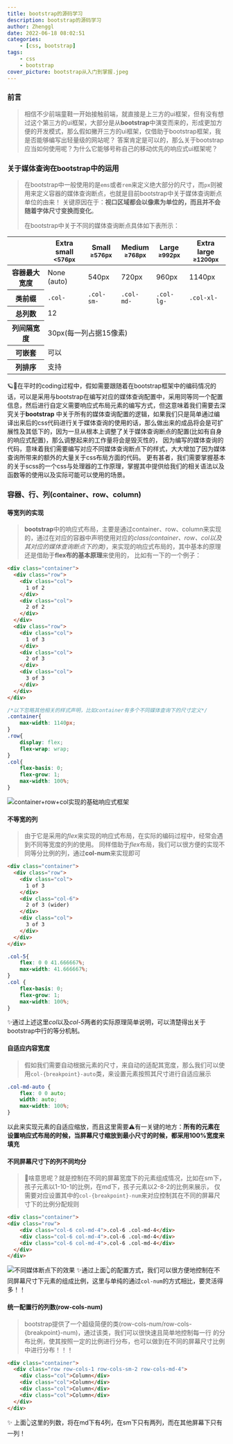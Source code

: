 ```yaml
---
title: bootstrap的源码学习
description: bootstrap的源码学习
author: Zhenggl
date: 2022-06-18 08:02:51
categories:
    - [css, bootstrap]
tags:
    - css
    - bootstrap
cover_picture: bootstrap从入门到掌握.jpeg
---
```


### 前言
> 相信不少前端童鞋一开始接触前端，就直接是上三方的ui框架，但有没有想过这个第三方的ui框架，大部分是从**bootstrap**中演变而来的，形成更加方便的开发模式，那么假如撇开三方的ui框架，仅借助于bootstrap框架，我是否能够编写出轻量级的网站呢？
> 答案肯定是可以的，那么关于bootstrap应当如何使用呢？为什么它能够号称自己的移动优先的响应式ui框架呢？

### 关于媒体查询在bootstrap中的运用
> 在bootstrap中一般使用的是`ems`或者`rem`来定义绝大部分的尺寸，而`px`则被用来定义容器的媒体查询断点，也就是目前bootstrap中关于媒体查询断点单位的由来！
> 关键原因在于：**视口区域都会以像素为单位的，而且并不会随着字体尺寸变换而变化**。
>
> 在bootstrap中关于不同的媒体查询断点具体如下表所示：

<table class="table table-bordered table-striped">
  <thead>
    <tr>
      <th></th>
      <th class="text-center">
        Extra small<br>
        <small>&lt;576px</small>
      </th>
      <th class="text-center">
        Small<br>
        <small>≥576px</small>
      </th>
      <th class="text-center">
        Medium<br>
        <small>≥768px</small>
      </th>
      <th class="text-center">
        Large<br>
        <small>≥992px</small>
      </th>
      <th class="text-center">
        Extra large<br>
        <small>≥1200px</small>
      </th>
    </tr>
  </thead>
  <tbody>
    <tr>
      <th class="text-nowrap" scope="row">容器最大宽度</th>
      <td>None (auto)</td>
      <td>540px</td>
      <td>720px</td>
      <td>960px</td>
      <td>1140px</td>
    </tr>
    <tr>
      <th class="text-nowrap" scope="row">类前缀</th>
      <td><code>.col-</code></td>
      <td><code>.col-sm-</code></td>
      <td><code>.col-md-</code></td>
      <td><code>.col-lg-</code></td>
      <td><code>.col-xl-</code></td>
    </tr>
    <tr>
      <th class="text-nowrap" scope="row">总列数</th>
      <td colspan="5">12</td>
    </tr>
    <tr>
      <th class="text-nowrap" scope="row">列间隔宽度</th>
      <td colspan="5">30px(每一列占据15像素)</td>
    </tr>
    <tr>
      <th class="text-nowrap" scope="row">可嵌套</th>
      <td colspan="5">可以</td>
    </tr>
    <tr>
      <th class="text-nowrap" scope="row">列排序</th>
      <td colspan="5">支持</td>
    </tr>
  </tbody>
</table>

🪐🤔在平时的coding过程中，假如需要跟随着在bootstrap框架中的编码情况的话，可以是采用与bootstrap在编写对应的媒体查询配置中，采用同等同一个配置信息，然后进行自定义需要响应式布局元素的编写方式，但这意味着我们需要去深究关于**bootstrap**
中关于所有的媒体查询配置的逻辑，如果我们只是简单通过编译出来后的css代码进行关于媒体查询的使用的话，那么做出来的成品将会是可扩展性及其低下的，因为一旦从根本上调整了关于媒体查询断点的配置(比如有自身的响应式配置)，那么调整起来的工作量将会是毁灭性的，
因为编写的媒体查询的代码，意味着我们需要编写对应不同媒体查询断点下的样式，大大增加了因为媒体查询所带来的额外的大量关于css布局方面的代码。
更有甚者，我们需要掌握基本的关于scss的一个css与处理器的工作原理，掌握其中提供给我们的相关语法以及函数等的使用以及实际可能可以使用的场景。

### 容器、行、列(container、row、column)

#### 等宽列的实现

> **bootstrap**中的响应式布局，主要是通过container、row、column来实现的，通过在对应的容器中声明使用对应的*class(container、row、col以及其对应的媒体查询断点下的类)*，来实现的响应式布局的，其中基本的原理还是借助于**flex布的基本原理**来使用的，
> 比如有一下的一个例子：

```html
<div class="container">
  <div class="row">
    <div class="col">
      1 of 2
    </div>
    <div class="col">
      2 of 2
    </div>
  </div>
  <div class="row">
    <div class="col">
      1 of 3
    </div>
    <div class="col">
      2 of 3
    </div>
    <div class="col">
      3 of 3
    </div>
  </div>
</div>
```
```css
/*以下忽略其他相关的样式声明，比如container有多个不同媒体查询下的尺寸定义*/
.container{
    max-width: 1140px;
}
.row{
    display: flex;
    flex-wrap: wrap;
}
.col{
    flex-basis: 0;
    flex-grow: 1;
    max-width: 100%;
}
```
![container+row+col实现的基础响应式框架](container+row+col实现的基础响应式框架.png)

#### 不等宽的列
> 由于它是采用的*flex*来实现的响应式布局，在实际的编码过程中，经常会遇到不同等宽度的列的使用。
> 同样借助于*flex*布局，我们可以很方便的实现不同等分比例的列，通过**col-num**来实现即可

```html
<div class="container">
  <div class="row">
    <div class="col">
      1 of 3
    </div>
    <div class="col-6">
      2 of 3 (wider)
    </div>
    <div class="col">
      3 of 3
    </div>
  </div>
</div>
```
```css
.col-5{
    flex: 0 0 41.666667%;
    max-width: 41.666667%;
}
.col {
    flex-basis: 0;
    flex-grow: 1;
    max-width: 100%;
}
```
✨通过上述这里*col*以及*col-5*两者的实际原理简单说明，可以清楚得出关于bootstrap中行的等分机制。


#### 自适应内容宽度
> 假如我们需要自动根据元素的尺寸，来自动的适配其宽度，那么我们可以使用`col-{breakpoint}-auto`类，来设置元素按照其尺寸进行自适应展示

```css
.col-md-auto {
    flex: 0 0 auto;
    width: auto;
    max-width: 100%;
}
```
以此来实现元素的自适应缩放，而且这里需要⚠️有一关键的地方：**所有的元素在设置响应式布局的时候，当屏幕尺寸缩放到最小尺寸的时候，都采用100%宽度来填充**

#### 不同屏幕尺寸下的列不同均分
> 🤔啥意思呢？就是控制在不同的屏幕宽度下的元素组成情况，比如在sm下，孩子元素以1-10-1的比例，在md下，孩子元素以2-8-2的比例来展示，
> 仅需要对应设置其中的`col-{breakpoint}-num`来对应控制其在不同的屏幕尺寸下的比例分配规则

```html
<div class="container">
<div class="row">
    <div class="col-6 col-md-4">.col-6 .col-md-4</div>
    <div class="col-6 col-md-4">.col-6 .col-md-4</div>
    <div class="col-6 col-md-4">.col-6 .col-md-4</div>
  </div>
</div>
```
![不同媒体断点下的效果](不同媒体断点下的效果.png)
✨通过上面👆的配置方式，我们可以很方便地控制在不同屏幕尺寸下元素的组成比例，这里与单纯的通过`col-num`的方式相比，要灵活得多！！

#### 统一配置行的列数(row-cols-num)
> bootstrap提供了一个超级简便的类(row-cols-num/row-cols-{breakpoint}-num)，通过该类，我们可以很快速且简单地控制每一行
> 的分布比例，使其按照一定的比例进行分布，也可以做到在不同的屏幕尺寸比例中进行分布！！！

```html
<div class="container">
  <div class="row row-cols-1 row-cols-sm-2 row-cols-md-4">
    <div class="col">Column</div>
    <div class="col">Column</div>
    <div class="col">Column</div>
    <div class="col">Column</div>
  </div>
</div>
```
✨ 上面👆这里的列数，将在md下有4列，在sm下只有两列，而在其他屏幕下只有一列！



